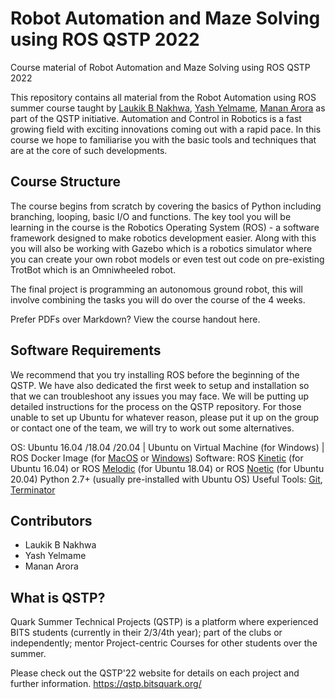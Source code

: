 # Robot Automation and Maze Solving using ROS QSTP 2022
Course material of Robot Automation and Maze Solving using ROS QSTP 2022

This repository contains all material from the Robot Automation using ROS summer course taught by [Laukik B Nakhwa](https://github.com/laukik29), [Yash Yelmame](https://github.com/TheRandomizer7), [Manan Arora](https://github.com/Manaro-Alpha) as part of the QSTP initiative. Automation and Control in Robotics is a fast growing field with exciting innovations coming out with a rapid pace. In this course we hope to familiarise you with the basic tools and techniques that are at the core of such developments.

## Course Structure
The course begins from scratch by covering the basics of Python including branching, looping, basic I/O and functions. The key tool you will be learning in the course is the Robotics Operating System (ROS) - a software framework designed to make robotics development easier. Along with this you will also be working with Gazebo which is a robotics simulator where you can create your own robot models or even test out code on pre-existing TrotBot which is an Omniwheeled robot.

The final project is programming an autonomous ground robot, this will involve combining the tasks you will do over the course of the 4 weeks.

Prefer PDFs over Markdown? View the course handout here.

## Software Requirements
We recommend that you try installing ROS before the beginning of the QSTP. We have also dedicated the first week to setup and installation so that we can troubleshoot any issues you may face. We will be putting up detailed instructions for the process on the QSTP repository. For those unable to set up Ubuntu for whatever reason, please put it up on the group or contact one of the team, we will try to work out some alternatives.

OS: Ubuntu 16.04 /18.04 /20.04 | Ubuntu on Virtual Machine (for Windows) | ROS Docker Image (for [MacOS](https://www.xiaokeyang.com/blog/using_ros_with_docker_in_macos) or [Windows](https://docs.docker.com/desktop/windows/))
Software: ROS [Kinetic](http://wiki.ros.org/kinetic/Installation/Ubuntu) (for Ubuntu 16.04) or ROS [Melodic](http://wiki.ros.org/kinetic/Installation/Ubuntu) (for Ubuntu 18.04) or ROS [Noetic](http://wiki.ros.org/noetic/Installation/Ubuntu) (for Ubuntu 20.04)
Python 2.7+ (usually pre-installed with Ubuntu OS)
Useful Tools: [Git](https://git-scm.com/), [Terminator](https://terminator-gtk3.readthedocs.io/en/latest/)

## Contributors
- Laukik B Nakhwa
- Yash Yelmame
- Manan Arora

## What is QSTP?
Quark Summer Technical Projects (QSTP) is a platform where experienced BITS students (currently in their 2/3/4th year); part of the clubs or independently; mentor Project-centric Courses for other students over the summer.

Please check out the QSTP'22 website for details on each project and further information. https://qstp.bitsquark.org/
